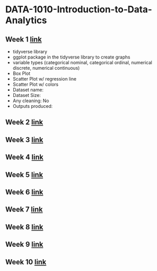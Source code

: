 # DATA-1010-Introduction-to-Data-Analytics

## Week 1 [link](https://github.com/hsarfraz/DATA-1010-Introduction-to-Data-Analytics/tree/main/week%201)

* tidyverse library
* ggplot package in the tidyverse library to create graphs
* variable types (categorical nominal, categorical ordinal, numerical discrete, numerical continuous)
* Box Plot
* Scatter Plot w/ regression line
* Scatter Plot w/ colors
* Dataset name:
* Dataset Size:
* Any cleaning: No
* Outputs produced:

## Week 2 [link]()

## Week 3 [link]()

## Week 4 [link]()

## Week 5 [link]()

## Week 6 [link]()

## Week 7 [link]()

## Week 8 [link]()

## Week 9 [link]()

## Week 10 [link]()
